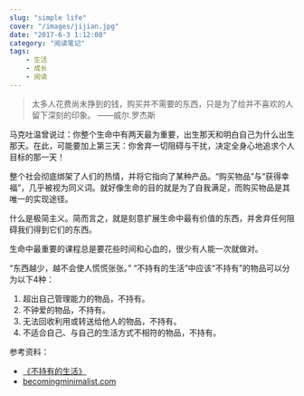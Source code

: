 ```yaml
---
slug: "simple life"
cover: "/images/jijian.jpg"
date: "2017-6-3 1:12:08"
category: "阅读笔记"
tags:
    - 生活
    - 成长
    - 阅读
---
```

> 太多人花费尚未挣到的钱，购买并不需要的东西，只是为了给并不喜欢的人留下深刻的印象。 ——威尔.罗杰斯

马克吐温曾说过：你整个生命中有两天最为重要，出生那天和明白自己为什么出生那天。在此，可能要加上第三天：你舍弃一切阻碍与干扰，决定全身心地追求个人目标的那一天！

整个社会彻底绑架了人们的热情，并将它指向了某种产品。“购买物品”与“获得幸福”，几乎被视为同义词。就好像生命的目的就是为了自我满足，而购买物品是其唯一的实现途径。

什么是极简主义。简而言之，就是刻意扩展生命中最有价值的东西，并舍弃任何阻碍我们得到它们的东西。

生命中最重要的课程总是要花些时间和心血的，很少有人能一次就做对。

“东西越少，越不会使人慌慌张张。” “不持有的生活”中应该“不持有”的物品可以分为以下4种： 

1. 超出自己管理能力的物品，不持有。 
2. 不钟爱的物品，不持有。
3. 无法回收利用或转送给他人的物品，不持有。 
4. 不适合自己、与自己的生活方式不相符的物品，不持有。

参考资料：
- [《不持有的生活》](https://book.douban.com/subject/4086725/)
- [becomingminimalist.com](https://www.becomingminimalist.com/)